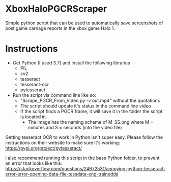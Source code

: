 # XboxHaloPGCRScraper
Simple python script that can be used to automatically save screenshots of post game carnage reports in the xbox game Halo 1.

# Instructions

- Get Python (I used 3.7) and install the following libraries
  - PIL
  - cv2
  - tesseract
  - tesseract-ocr
  - pytesseract
- Run the script via command line like so:
  - "Scrape_PGCR_From_Video.py -v out.mp4" without the quotations
  - The script should update it's status in the command line video
  - If the script finds a PGCR frame, it will save it in the folder the script is located in.
    - The image has the naming scheme of M_SS.png where M = minutes and S = seconds (into the video file)

Getting tesseract OCR to work in Python isn't super easy. Please follow the instructions on their website to make sure it's working: https://pypi.org/project/pytesseract/

I also recommend running this script in the base Python folder, to prevent an error that looks like this: https://stackoverflow.com/questions/24672531/annoying-python-tesseract-error-error-opening-data-file-tessdata-eng-trainedda

